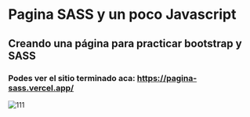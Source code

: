 # Pagina SASS y un poco Javascript
## Creando una página para practicar bootstrap y SASS
### Podes ver el sitio terminado aca: https://pagina-sass.vercel.app/

![111](https://user-images.githubusercontent.com/84631641/170782647-50cf263f-13a0-4a80-baa8-f5a7838183df.png)
